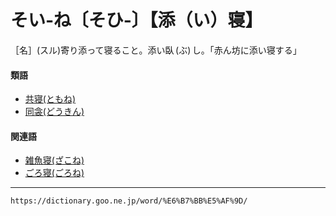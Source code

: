 # そい‐ね〔そひ‐〕【添（い）寝】

［名］(スル)寄り添って寝ること。添い臥 (ぶ) し。「赤ん坊に添い寝する」

#### 類語

-   [共寝(ともね)](https://dictionary.goo.ne.jp/word/%E5%85%B1%E5%AF%9D/#jn-160421)
-   [同衾(どうきん)](https://dictionary.goo.ne.jp/word/%E5%90%8C%E8%A1%BE/#jn-155486)

#### 関連語

-   [雑魚寝(ざこね)](https://dictionary.goo.ne.jp/word/%E9%9B%91%E9%AD%9A%E5%AF%9D/#jn-87389)
-   [ごろ寝(ごろね)](https://dictionary.goo.ne.jp/word/%E8%BB%A2%E5%AF%9D_%28%E3%81%94%E3%82%8D%E3%81%AD%29/#jn-83022)

---
`https://dictionary.goo.ne.jp/word/%E6%B7%BB%E5%AF%9D/`